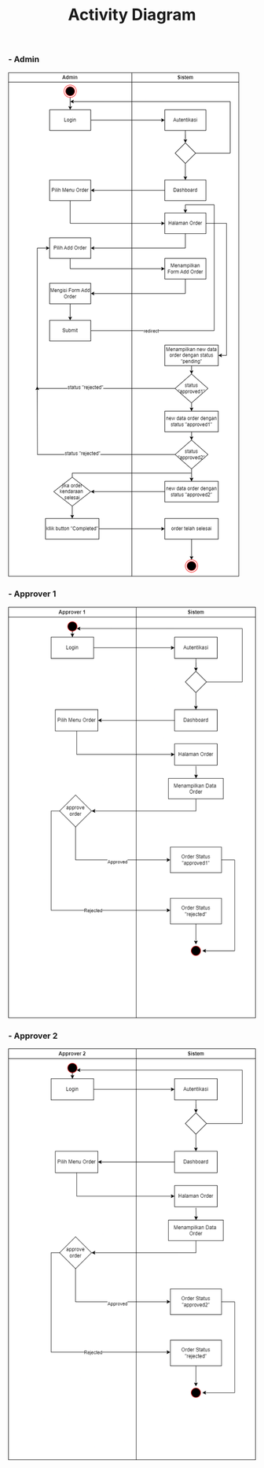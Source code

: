 
<h1 align="center" style="font-size:2rem;">Activity Diagram</h1>

<br>

### - Admin


<img  src="activity-diagram-admin.png" alt="admin">

<br>


### - Approver 1


<img  src="activity-diagram-approver1.png" alt="approver1">

<br>

### - Approver 2


<img  src="activity-diagram-approver2.png" alt="approver2">

<br>
